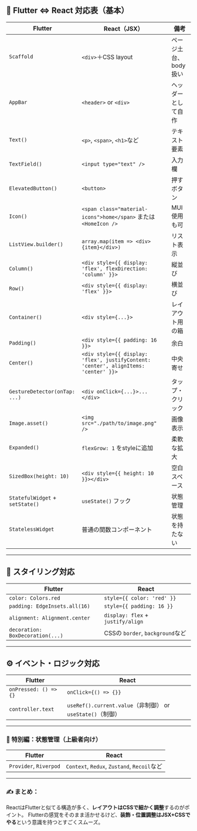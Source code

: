 ## 🧩 Flutter ⇔ React 対応表（基本）

| Flutter                         | React（JSX）                                                                          | 備考           |
| ------------------------------- | ----------------------------------------------------------------------------------- | ------------ |
| `Scaffold`                      | `<div>`＋CSS layout                                                                  | ページ土台、body扱い |
| `AppBar`                        | `<header>` or `<div>`                                                               | ヘッダーとして自作    |
| `Text()`                        | `<p>`, `<span>`, `<h1>`など                                                           | テキスト要素       |
| `TextField()`                   | `<input type="text" />`                                                             | 入力欄          |
| `ElevatedButton()`              | `<button>`                                                                          | 押すボタン        |
| `Icon()`                        | `<span class="material-icons">home</span>` または `<HomeIcon />`                       | MUI使用も可      |
| `ListView.builder()`            | `array.map(item => <div>{item}</div>)`                                              | リスト表示        |
| `Column()`                      | `<div style={{ display: 'flex', flexDirection: 'column' }}>`                        | 縦並び          |
| `Row()`                         | `<div style={{ display: 'flex' }}>`                                                 | 横並び          |
| `Container()`                   | `<div style={...}>`                                                                 | レイアウト用の箱     |
| `Padding()`                     | `<div style={{ padding: 16 }}>`                                                     | 余白           |
| `Center()`                      | `<div style={{ display: 'flex', justifyContent: 'center', alignItems: 'center' }}>` | 中央寄せ         |
| `GestureDetector(onTap: ...)`   | `<div onClick={...}>...</div>`                                                      | タップ・クリック     |
| `Image.asset()`                 | `<img src="./path/to/image.png" />`                                                 | 画像表示         |
| `Expanded()`                    | `flexGrow: 1` をstyleに追加                                                             | 柔軟な拡大        |
| `SizedBox(height: 10)`          | `<div style={{ height: 10 }}></div>`                                                | 空白スペース       |
| `StatefulWidget` + `setState()` | `useState()` フック                                                                    | 状態管理         |
| `StatelessWidget`               | 普通の関数コンポーネント                                                                        | 状態を持たない      |

---

## 🎨 スタイリング対応

| Flutter                          | React                             |
| -------------------------------- | --------------------------------- |
| `color: Colors.red`              | `style={{ color: 'red' }}`        |
| `padding: EdgeInsets.all(16)`    | `style={{ padding: 16 }}`         |
| `alignment: Alignment.center`    | `display: flex` + `justify/align` |
| `decoration: BoxDecoration(...)` | CSSの `border`, `background`など     |

---

## ⚙ イベント・ロジック対応

| Flutter               | React                                             |
| --------------------- | ------------------------------------------------- |
| `onPressed: () => {}` | `onClick={() => {}}`                              |
| `controller.text`     | `useRef().current.value`（非制御） or `useState()`（制御） |

---

### 🚀 特別編：状態管理（上級者向け）

| Flutter                | React                                     |
| ---------------------- | ----------------------------------------- |
| `Provider`, `Riverpod` | `Context`, `Redux`, `Zustand`, `Recoil`など |

---

### ✍ まとめ：

ReactはFlutterと似てる構造が多く、**レイアウトはCSSで細かく調整**するのがポイント。
Flutterの感覚をそのまま活かせるけど、**装飾・位置調整はJSX+CSSでやる**という意識を持つとすごくスムーズ。
